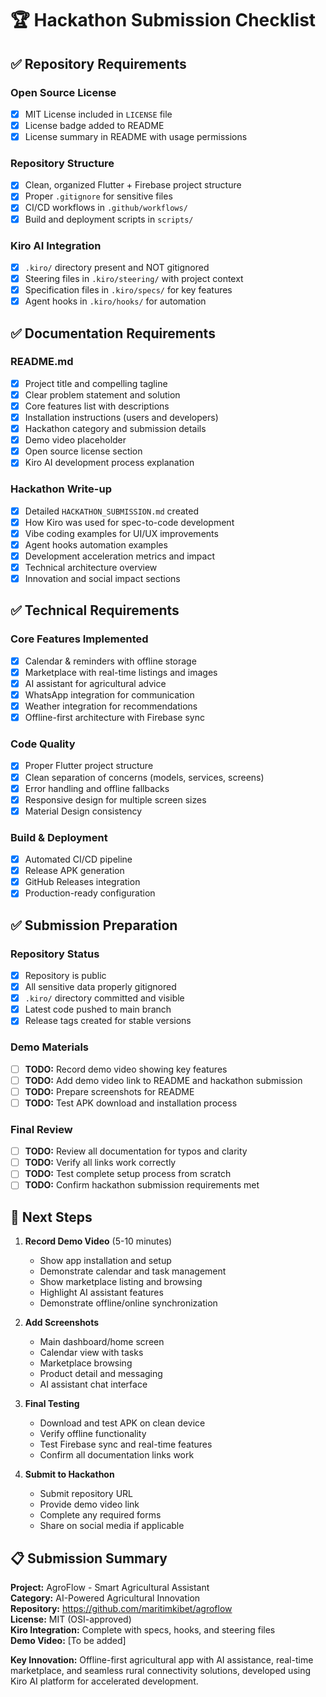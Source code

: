 # 🏆 Hackathon Submission Checklist

## ✅ Repository Requirements

### Open Source License
- [x] MIT License included in `LICENSE` file
- [x] License badge added to README
- [x] License summary in README with usage permissions

### Repository Structure
- [x] Clean, organized Flutter + Firebase project structure
- [x] Proper `.gitignore` for sensitive files
- [x] CI/CD workflows in `.github/workflows/`
- [x] Build and deployment scripts in `scripts/`

### Kiro AI Integration
- [x] `.kiro/` directory present and NOT gitignored
- [x] Steering files in `.kiro/steering/` with project context
- [x] Specification files in `.kiro/specs/` for key features
- [x] Agent hooks in `.kiro/hooks/` for automation

## ✅ Documentation Requirements

### README.md
- [x] Project title and compelling tagline
- [x] Clear problem statement and solution
- [x] Core features list with descriptions
- [x] Installation instructions (users and developers)
- [x] Hackathon category and submission details
- [x] Demo video placeholder
- [x] Open source license section
- [x] Kiro AI development process explanation

### Hackathon Write-up
- [x] Detailed `HACKATHON_SUBMISSION.md` created
- [x] How Kiro was used for spec-to-code development
- [x] Vibe coding examples for UI/UX improvements
- [x] Agent hooks automation examples
- [x] Development acceleration metrics and impact
- [x] Technical architecture overview
- [x] Innovation and social impact sections

## ✅ Technical Requirements

### Core Features Implemented
- [x] Calendar & reminders with offline storage
- [x] Marketplace with real-time listings and images
- [x] AI assistant for agricultural advice
- [x] WhatsApp integration for communication
- [x] Weather integration for recommendations
- [x] Offline-first architecture with Firebase sync

### Code Quality
- [x] Proper Flutter project structure
- [x] Clean separation of concerns (models, services, screens)
- [x] Error handling and offline fallbacks
- [x] Responsive design for multiple screen sizes
- [x] Material Design consistency

### Build & Deployment
- [x] Automated CI/CD pipeline
- [x] Release APK generation
- [x] GitHub Releases integration
- [x] Production-ready configuration

## ✅ Submission Preparation

### Repository Status
- [x] Repository is public
- [x] All sensitive data properly gitignored
- [x] `.kiro/` directory committed and visible
- [x] Latest code pushed to main branch
- [x] Release tags created for stable versions

### Demo Materials
- [ ] **TODO:** Record demo video showing key features
- [ ] **TODO:** Add demo video link to README and hackathon submission
- [ ] **TODO:** Prepare screenshots for README
- [ ] **TODO:** Test APK download and installation process

### Final Review
- [ ] **TODO:** Review all documentation for typos and clarity
- [ ] **TODO:** Verify all links work correctly
- [ ] **TODO:** Test complete setup process from scratch
- [ ] **TODO:** Confirm hackathon submission requirements met

## 🎯 Next Steps

1. **Record Demo Video** (5-10 minutes)
   - Show app installation and setup
   - Demonstrate calendar and task management
   - Show marketplace listing and browsing
   - Highlight AI assistant features
   - Demonstrate offline/online synchronization

2. **Add Screenshots**
   - Main dashboard/home screen
   - Calendar view with tasks
   - Marketplace browsing
   - Product detail and messaging
   - AI assistant chat interface

3. **Final Testing**
   - Download and test APK on clean device
   - Verify offline functionality
   - Test Firebase sync and real-time features
   - Confirm all documentation links work

4. **Submit to Hackathon**
   - Submit repository URL
   - Provide demo video link
   - Complete any required forms
   - Share on social media if applicable

## 📋 Submission Summary

**Project:** AgroFlow - Smart Agricultural Assistant  
**Category:** AI-Powered Agricultural Innovation  
**Repository:** https://github.com/maritimkibet/agroflow  
**License:** MIT (OSI-approved)  
**Kiro Integration:** Complete with specs, hooks, and steering files  
**Demo Video:** [To be added]  

**Key Innovation:** Offline-first agricultural app with AI assistance, real-time marketplace, and seamless rural connectivity solutions, developed using Kiro AI platform for accelerated development.